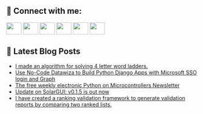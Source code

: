 ## 🔎 Connect with me:
[<img height="32" width="40" src="https://cdn.jsdelivr.net/npm/simple-icons@v5/icons/telegram.svg" />](https://t.me/bullbesh)
[<img height="32" width="40" src="https://cdn.jsdelivr.net/npm/simple-icons@v5/icons/vk.svg" />](https://vk.com/bullbesh)
[<img height="32" width="40" src="https://cdn.jsdelivr.net/npm/simple-icons@v5/icons/twitter.svg" />](https://twitter.com/bullbesh1)
[<img height="32" width="40" src="https://cdn.jsdelivr.net/npm/simple-icons@v5/icons/instagram.svg" />](https://www.instagram.com/bullbesh)
[<img height="32" width="40" src="https://cdn.jsdelivr.net/npm/simple-icons@v5/icons/reddit.svg" />](https://www.reddit.com/user/bullbesh)
[<img height="32" width="40" src="https://cdn.jsdelivr.net/npm/simple-icons@v5/icons/youtube.svg" />](https://www.youtube.com/channel/UCtfjRs6uzgq5mfm8S06WTcg)

## 📕 Latest Blog Posts
<!-- BLOG-POST-LIST:START -->
- [I made an algorithm for solving 4 letter word ladders.](https://www.reddit.com/r/Python/comments/vm893u/i_made_an_algorithm_for_solving_4_letter_word/)
- [Use No-Code Datawiza to Build Python Django Apps with Microsoft SSO login and Graph](https://www.reddit.com/r/Python/comments/vm6c9a/use_nocode_datawiza_to_build_python_django_apps/)
- [The free weekly electronic Python on Microcontrollers Newsletter](https://www.reddit.com/r/Python/comments/vm69z5/the_free_weekly_electronic_python_on/)
- [Update on SolarGUI: v0.1.5 is out now](https://www.reddit.com/r/Python/comments/vm51a8/update_on_solargui_v015_is_out_now/)
- [I have created a ranking validation framework to generate validation reports by comparing two ranked lists.](https://www.reddit.com/r/Python/comments/vm37mm/i_have_created_a_ranking_validation_framework_to/)
<!-- BLOG-POST-LIST:END -->
